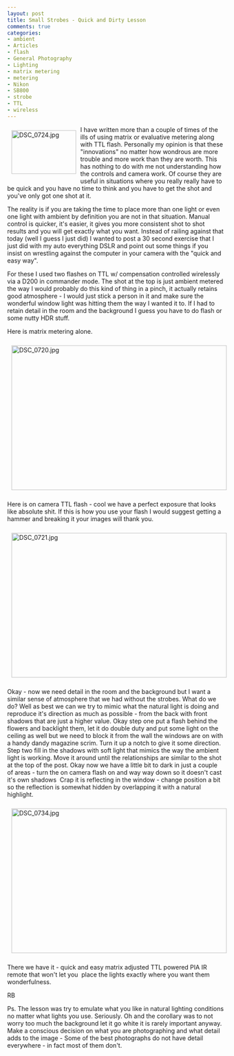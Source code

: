 ```yaml
---
layout: post
title: Small Strobes - Quick and Dirty Lesson
comments: true
categories:
- ambient
- Articles
- flash
- General Photography
- Lighting
- matrix metering
- metering
- Nikon
- SB800
- strobe
- TTL
- wireless
---
```

<a rel="lightbox" href="/wp-content/uploads/2010/02/DSC_0724.jpg"><img title="DSC_0724.jpg" src="/wp-content/uploads/2010/02/.thumbs/.DSC_0724.jpg" border="0" alt="DSC_0724.jpg" hspace="10" vspace="10" width="150" height="101" align="left" /></a>I have written more than a couple of times of the ills of using matrix or evaluative metering along with TTL flash. Personally my opinion is that these "innovations" no matter how wondrous are more trouble and more work than they are worth. This has nothing to do with me not understanding how the controls and camera work. Of course they are useful in situations where you really really have to be quick and you have no time to think and you have to get the shot and you've only got one shot at it.

The reality is if you are taking the time to place more than one light or even one light with ambient by definition you are not in that situation. Manual control is quicker, it's easier, it gives you more consistent shot to shot results and you will get exactly what you want. Instead of railing against that today (well I guess I just did) I wanted to post a 30 second exercise that I just did with my auto everything DSLR and point out some things if you insist on wrestling against the computer in your camera with the "quick and easy way".

For these I used two flashes on TTL w/ compensation controlled wirelessly via a D200 in commander mode. The shot at the top is just ambient metered the way I would probably do this kind of thing in a pinch, it actually retains good atmosphere - I would just stick a person in it and make sure the wonderful window light was hitting them the way I wanted it to. If I had to retain detail in the room and the background I guess you have to do flash or some nutty HDR stuff.

Here is matrix metering alone.

<img title="DSC_0720.jpg" src="/wp-content/uploads/2010/02/DSC_0720.jpg" border="0" alt="DSC_0720.jpg" hspace="10" vspace="10" width="500" height="335" />

Here is on camera TTL flash - cool we have a perfect exposure that looks like absolute shit. If this is how you use your flash I would suggest getting a hammer and breaking it your images will thank you.

<img title="DSC_0721.jpg" src="/wp-content/uploads/2010/02/DSC_0721.jpg" border="0" alt="DSC_0721.jpg" hspace="10" vspace="10" width="500" height="335" />

Okay - now we need detail in the room and the background but I want a similar sense of atmosphere that we had without the strobes. What do we do? Well as best we can we try to mimic what the natural light is doing and reproduce it's direction as much as possible - from the back with front shadows that are just a higher value. Okay step one put a flash behind the flowers and backlight them, let it do double duty and put some light on the ceiling as well but we need to block it from the wall the windows are on with a handy dandy magazine scrim. Turn it up a notch to give it some direction. Step two fill in the shadows with soft light that mimics the way the ambient light is working. Move it around until the relationships are similar to the shot at the top of the post. Okay now we have a little bit to dark in just a couple of areas - turn the on camera flash on and way way down so it doesn't cast it's own shadows  Crap it is reflecting in the window - change position a bit so the reflection is somewhat hidden by overlapping it with a natural highlight.

<img title="DSC_0734.jpg" src="/wp-content/uploads/2010/02/DSC_0734.jpg" border="0" alt="DSC_0734.jpg" hspace="10" vspace="10" width="500" height="335" />

There we have it - quick and easy matrix adjusted TTL powered PIA IR remote that won't let you  place the lights exactly where you want them wonderfulness.

RB

Ps. The lesson was try to emulate what you like in natural lighting conditions no matter what lights you use. Seriously. Oh and the corollary was to not worry too much the background let it go white it is rarely important anyway. Make a conscious decision on what you are photographing and what detail adds to the image - Some of the best photographs do not have detail everywhere - in fact most of them don't.